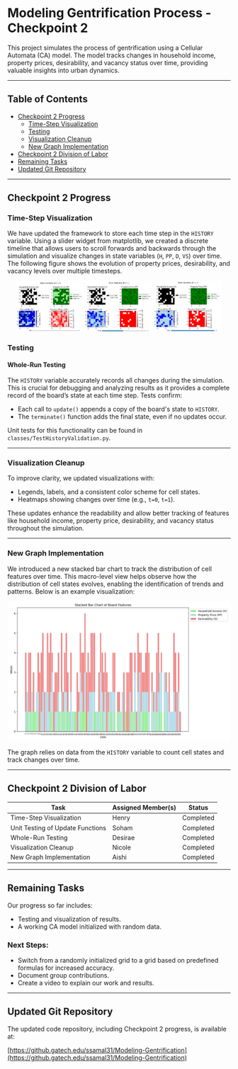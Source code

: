 # Modeling Gentrification Process - Checkpoint 2

This project simulates the process of gentrification using a Cellular Automata (CA) model. The model tracks changes in household income, property prices, desirability, and vacancy status over time, providing valuable insights into urban dynamics.

---

## Table of Contents

- [Checkpoint 2 Progress](#checkpoint-2-progress)
  - [Time-Step Visualization](#time-step-visualization)
  - [Testing](#testing)
  - [Visualization Cleanup](#visualization-cleanup)
  - [New Graph Implementation](#new-graph-implementation)
- [Checkpoint 2 Division of Labor](#checkpoint-2-division-of-labor)
- [Remaining Tasks](#remaining-tasks)
- [Updated Git Repository](#updated-git-repository)

---

## Checkpoint 2 Progress

### Time-Step Visualization

We have updated the framework to store each time step in the `HISTORY` variable. Using a slider widget from matplotlib, we created a discrete timeline that allows users to scroll forwards and backwards through the simulation and visualize changes in state variables (`H`, `PP`, `D`, `VS`) over time. The following figure shows the evolution of property prices, desirability, and vacancy levels over multiple timesteps.

<div align="center">
    <img src="timestep0.png" alt="Timestep 0" width="30%">
    <img src="timestep1.png" alt="Timestep 1" width="30%">
    <img src="timestep2.png" alt="Timestep 2" width="30%">
</div>

### Testing

#### Whole-Run Testing
The `HISTORY` variable accurately records all changes during the simulation. This is crucial for debugging and analyzing results as it provides a complete record of the board’s state at each time step. Tests confirm:
- Each call to `update()` appends a copy of the board's state to `HISTORY`.
- The `terminate()` function adds the final state, even if no updates occur.

Unit tests for this functionality can be found in `classes/TestHistoryValidation.py`.

---

### Visualization Cleanup

To improve clarity, we updated visualizations with:
- Legends, labels, and a consistent color scheme for cell states.
- Heatmaps showing changes over time (e.g., `t=0`, `t=1`).

These updates enhance the readability and allow better tracking of features like household income, property price, desirability, and vacancy status throughout the simulation.

---

### New Graph Implementation

We introduced a new stacked bar chart to track the distribution of cell features over time. This macro-level view helps observe how the distribution of cell states evolves, enabling the identification of trends and patterns. Below is an example visualization:

![Stacked Bar Chart](Figure_2.png)

The graph relies on data from the `HISTORY` variable to count cell states and track changes over time.

---

## Checkpoint 2 Division of Labor

| **Task**                        | **Assigned Member(s)** | **Status**    |
|----------------------------------|------------------------|---------------|
| Time-Step Visualization          | Henry                 | Completed     |
| Unit Testing of Update Functions | Soham                 | Completed     |
| Whole-Run Testing                | Desirae               | Completed     |
| Visualization Cleanup            | Nicole                | Completed     |
| New Graph Implementation         | Aishi                 | Completed     |

---

## Remaining Tasks

Our progress so far includes:
- Testing and visualization of results.
- A working CA model initialized with random data.

### Next Steps:
- Switch from a randomly initialized grid to a grid based on predefined formulas for increased accuracy.
- Document group contributions.
- Create a video to explain our work and results.

---

## Updated Git Repository

The updated code repository, including Checkpoint 2 progress, is available at:

[https://github.gatech.edu/ssamal31/Modeling-Gentrification](https://github.gatech.edu/ssamal31/Modeling-Gentrification)
